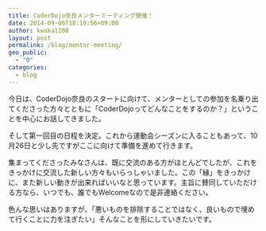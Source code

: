 ```yaml
---
title: CoderDojo奈良メンターミーティング開催！
date: 2014-09-06T18:10:56+09:00
author: kwaka1208
layout: post
permalink: /blog/mentor-meeting/
geo_public:
  - "0"
categories:
  - blog
---
```

今日は、CoderDojo奈良のスタートに向けて、メンターとしての参加を名乗り出てくださった方々とともに「CoderDojoってどんなことをするのか？」ということを中心にお話してきました。

そして第一回目の日程を決定。これから運動会シーズンに入ることもあって、10月26日と少し先ですがここに向けて準備を進めて行きます。

集まってくださったみなさんは、既に交流のある方がほとんどでしたが、これをきっかけに交流した新しい方々もいらっしゃいました。この「縁」をきっかけ に、また新しい動きが出来ればいいなと思っています。主旨に賛同していただける方なら、いつでも、誰でもWelcomeなので是非連絡ください。

色んな思いはありますが、「悪いものを排除することではなく、良いもので埋めて行くことに力を注ぎたい」そんなことを形にしていきたいです。